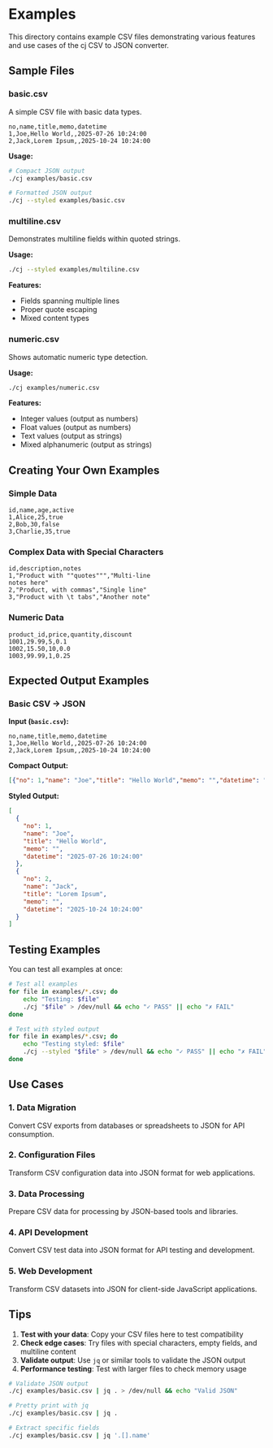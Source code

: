 # Examples

This directory contains example CSV files demonstrating various features and use cases of the cj CSV to JSON converter.

## Sample Files

### basic.csv
A simple CSV file with basic data types.

```csv
no,name,title,memo,datetime
1,Joe,Hello World,,2025-07-26 10:24:00
2,Jack,Lorem Ipsum,,2025-10-24 10:24:00
```

**Usage:**
```bash
# Compact JSON output
./cj examples/basic.csv

# Formatted JSON output
./cj --styled examples/basic.csv
```

### multiline.csv
Demonstrates multiline fields within quoted strings.

**Usage:**
```bash
./cj --styled examples/multiline.csv
```

**Features:**
- Fields spanning multiple lines
- Proper quote escaping
- Mixed content types

### numeric.csv
Shows automatic numeric type detection.

**Usage:**
```bash
./cj examples/numeric.csv
```

**Features:**
- Integer values (output as numbers)
- Float values (output as numbers)  
- Text values (output as strings)
- Mixed alphanumeric (output as strings)

## Creating Your Own Examples

### Simple Data
```csv
id,name,age,active
1,Alice,25,true
2,Bob,30,false
3,Charlie,35,true
```

### Complex Data with Special Characters
```csv
id,description,notes
1,"Product with ""quotes""","Multi-line
notes here"
2,"Product, with commas","Single line"
3,"Product with \t tabs","Another note"
```

### Numeric Data
```csv
product_id,price,quantity,discount
1001,29.99,5,0.1
1002,15.50,10,0.0
1003,99.99,1,0.25
```

## Expected Output Examples

### Basic CSV → JSON
**Input (`basic.csv`):**
```csv
no,name,title,memo,datetime
1,Joe,Hello World,,2025-07-26 10:24:00
2,Jack,Lorem Ipsum,,2025-10-24 10:24:00
```

**Compact Output:**
```json
[{"no": 1,"name": "Joe","title": "Hello World","memo": "","datetime": "2025-07-26 10:24:00"},{"no": 2,"name": "Jack","title": "Lorem Ipsum","memo": "","datetime": "2025-10-24 10:24:00"}]
```

**Styled Output:**
```json
[
  {
    "no": 1,
    "name": "Joe", 
    "title": "Hello World",
    "memo": "",
    "datetime": "2025-07-26 10:24:00"
  },
  {
    "no": 2,
    "name": "Jack",
    "title": "Lorem Ipsum", 
    "memo": "",
    "datetime": "2025-10-24 10:24:00"
  }
]
```

## Testing Examples

You can test all examples at once:

```bash
# Test all examples
for file in examples/*.csv; do
    echo "Testing: $file"
    ./cj "$file" > /dev/null && echo "✓ PASS" || echo "✗ FAIL"
done

# Test with styled output
for file in examples/*.csv; do
    echo "Testing styled: $file"  
    ./cj --styled "$file" > /dev/null && echo "✓ PASS" || echo "✗ FAIL"
done
```

## Use Cases

### 1. Data Migration
Convert CSV exports from databases or spreadsheets to JSON for API consumption.

### 2. Configuration Files
Transform CSV configuration data into JSON format for web applications.

### 3. Data Processing
Prepare CSV data for processing by JSON-based tools and libraries.

### 4. API Development
Convert CSV test data into JSON format for API testing and development.

### 5. Web Development
Transform CSV datasets into JSON for client-side JavaScript applications.

## Tips

1. **Test with your data**: Copy your CSV files here to test compatibility
2. **Check edge cases**: Try files with special characters, empty fields, and multiline content
3. **Validate output**: Use `jq` or similar tools to validate the JSON output
4. **Performance testing**: Test with larger files to check memory usage

```bash
# Validate JSON output
./cj examples/basic.csv | jq . > /dev/null && echo "Valid JSON"

# Pretty print with jq
./cj examples/basic.csv | jq .

# Extract specific fields
./cj examples/basic.csv | jq '.[].name'
```